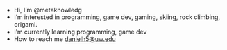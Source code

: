- Hi, I’m @metaknowledg
- I’m interested in programming, game dev, gaming, skiing, rock climbing, origami.
- I’m currently learning programming, game dev
- How to reach me danielh5@uw.edu

